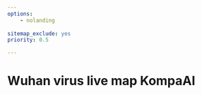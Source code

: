 ```yaml
---
options: 
	- nolanding
	
sitemap_exclude: yes
priority: 0.5

---
```


# Wuhan virus live map KompaAI
